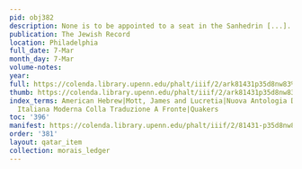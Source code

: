 ```yaml
---
pid: obj382
description: None is to be appointed to a seat in the Sanhedrin [...].
publication: The Jewish Record
location: Philadelphia
full_date: 7-Mar
month_day: 7-Mar
volume-notes:
year:
full: https://colenda.library.upenn.edu/phalt/iiif/2/ark81431p35d8nw83%2FSHA256E-s7185904--e782f701cc9b8d91e81f6c95f4ce1d3f54058259c6cf479f1bb8b6a2e17be088.jpeg/full/3500,/0/default.jpg
thumb: https://colenda.library.upenn.edu/phalt/iiif/2/ark81431p35d8nw83%2FSHA256E-s7185904--e782f701cc9b8d91e81f6c95f4ce1d3f54058259c6cf479f1bb8b6a2e17be088.jpeg/full/!200,200/0/default.jpg
index_terms: American Hebrew|Mott, James and Lucretia|Nuova Antologia Della Prosa
  Italiana Moderna Colla Traduzione A Fronte|Quakers
toc: '396'
manifest: https://colenda.library.upenn.edu/phalt/iiif/2/81431-p35d8nw83/manifest
order: '381'
layout: qatar_item
collection: morais_ledger
---
```

